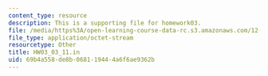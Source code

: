 ```yaml
---
content_type: resource
description: This is a supporting file for homework03.
file: /media/https%3A/open-learning-course-data-rc.s3.amazonaws.com/12-010-computational-methods-of-scientific-programming-fall-2011/69b4a558de8b068119444a6f6ae9362b_HW03_03_11.in
file_type: application/octet-stream
resourcetype: Other
title: HW03_03_11.in
uid: 69b4a558-de8b-0681-1944-4a6f6ae9362b
---
```

